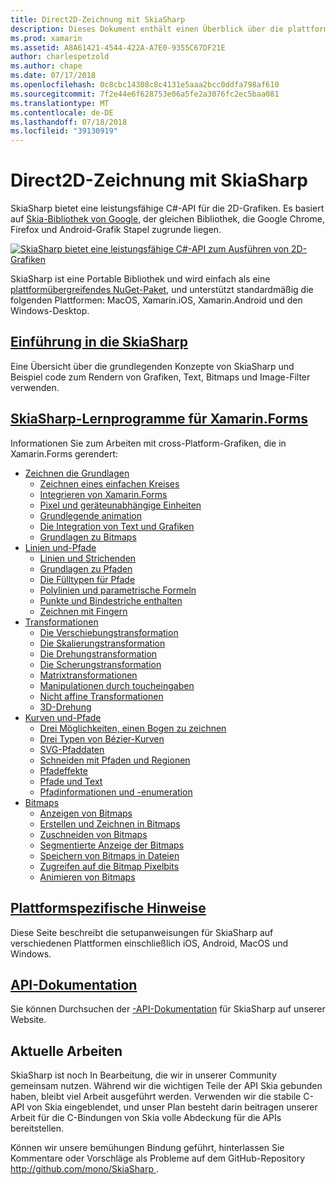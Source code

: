 ```yaml
---
title: Direct2D-Zeichnung mit SkiaSharp
description: Dieses Dokument enthält einen Überblick über die plattformübergreifende 2D-mit SkiaSharp zeichnen. Es enthält links zu verschiedenen Anleitungen, die SkiaSharp beschreiben und die verschiedenen APIs.
ms.prod: xamarin
ms.assetid: A8A61421-4544-422A-A7E0-9355C67DF21E
author: charlespetzold
ms.author: chape
ms.date: 07/17/2018
ms.openlocfilehash: 0c8cbc14308c8c4131e5aaa2bcc0ddfa798af610
ms.sourcegitcommit: 7f2e44e6f628753e06a5fe2a3076fc2ec5baa081
ms.translationtype: MT
ms.contentlocale: de-DE
ms.lasthandoff: 07/18/2018
ms.locfileid: "39130919"
---
```

# <a name="2d-drawing-with-skiasharp"></a>Direct2D-Zeichnung mit SkiaSharp

SkiaSharp bietet eine leistungsfähige C#-API für die 2D-Grafiken. Es basiert auf [Skia-Bibliothek von Google](http://skia.org), der gleichen Bibliothek, die Google Chrome, Firefox und Android-Grafik Stapel zugrunde liegen.

[![](images/ide-sml.png "SkiaSharp bietet eine leistungsfähige C#-API zum Ausführen von 2D-Grafiken")](images/ide.png#lightbox)

SkiaSharp ist eine Portable Bibliothek und wird einfach als eine [plattformübergreifendes NuGet-Paket](https://www.nuget.org/packages/SkiaSharp), und unterstützt standardmäßig die folgenden Plattformen: MacOS, Xamarin.iOS, Xamarin.Android und den Windows-Desktop.

## <a name="introduction-to-skiasharpgraphics-gamesskiasharpintroductionmd"></a>[Einführung in die SkiaSharp](~/graphics-games/skiasharp/introduction.md)

Eine Übersicht über die grundlegenden Konzepte von SkiaSharp und Beispiel code zum Rendern von Grafiken, Text, Bitmaps und Image-Filter verwenden.

## <a name="skiasharp-tutorials-for-xamarinformsxamarin-formsuser-interfacegraphicsskiasharpindexmd"></a>[SkiaSharp-Lernprogramme für Xamarin.Forms](~/xamarin-forms/user-interface/graphics/skiasharp/index.md)

Informationen Sie zum Arbeiten mit cross-Platform-Grafiken, die in Xamarin.Forms gerendert:

- [Zeichnen die Grundlagen](~/xamarin-forms/user-interface/graphics/skiasharp/basics/index.md)
  * [Zeichnen eines einfachen Kreises](~/xamarin-forms/user-interface/graphics/skiasharp/basics/circle.md)
  * [Integrieren von Xamarin.Forms](~/xamarin-forms/user-interface/graphics/skiasharp/basics/integration.md)
  * [Pixel und geräteunabhängige Einheiten](~/xamarin-forms/user-interface/graphics/skiasharp/basics/pixels.md)
  * [Grundlegende animation](~/xamarin-forms/user-interface/graphics/skiasharp/basics/animation.md)
  * [Die Integration von Text und Grafiken](~/xamarin-forms/user-interface/graphics/skiasharp/basics/text.md)
  * [Grundlagen zu Bitmaps](~/xamarin-forms/user-interface/graphics/skiasharp/basics/bitmaps.md)
- [Linien und-Pfade](~/xamarin-forms/user-interface/graphics/skiasharp/paths/index.md)
  * [Linien und Strichenden](~/xamarin-forms/user-interface/graphics/skiasharp/paths/lines.md)
  * [Grundlagen zu Pfaden](~/xamarin-forms/user-interface/graphics/skiasharp/paths/paths.md)
  * [Die Fülltypen für Pfade](~/xamarin-forms/user-interface/graphics/skiasharp/paths/fill-types.md)
  * [Polylinien und parametrische Formeln](~/xamarin-forms/user-interface/graphics/skiasharp/paths/polylines.md)
  * [Punkte und Bindestriche enthalten](~/xamarin-forms/user-interface/graphics/skiasharp/paths/dots.md)
  * [Zeichnen mit Fingern](~/xamarin-forms/user-interface/graphics/skiasharp/paths/finger-paint.md)
- [Transformationen](~/xamarin-forms/user-interface/graphics/skiasharp/transforms/index.md)
  * [Die Verschiebungstransformation](~/xamarin-forms/user-interface/graphics/skiasharp/transforms/translate.md)
  * [Die Skalierungstransformation](~/xamarin-forms/user-interface/graphics/skiasharp/transforms/scale.md)
  * [Die Drehungstransformation](~/xamarin-forms/user-interface/graphics/skiasharp/transforms/rotate.md)
  * [Die Scherungstransformation](~/xamarin-forms/user-interface/graphics/skiasharp/transforms/skew.md)
  * [Matrixtransformationen](~/xamarin-forms/user-interface/graphics/skiasharp/transforms/matrix.md)
  * [Manipulationen durch toucheingaben](~/xamarin-forms/user-interface/graphics/skiasharp/transforms/touch.md)
  * [Nicht affine Transformationen](~/xamarin-forms/user-interface/graphics/skiasharp/transforms/non-affine.md)
  * [3D-Drehung](~/xamarin-forms/user-interface/graphics/skiasharp/transforms/3d-rotation.md)
- [Kurven und-Pfade](~/xamarin-forms/user-interface/graphics/skiasharp/curves/index.md)
  * [Drei Möglichkeiten, einen Bogen zu zeichnen](~/xamarin-forms/user-interface/graphics/skiasharp/curves/arcs.md)
  * [Drei Typen von Bézier-Kurven](~/xamarin-forms/user-interface/graphics/skiasharp/curves/beziers.md)
  * [SVG-Pfaddaten](~/xamarin-forms/user-interface/graphics/skiasharp/curves/path-data.md)
  * [Schneiden mit Pfaden und Regionen](~/xamarin-forms/user-interface/graphics/skiasharp/curves/clipping.md)
  * [Pfadeffekte](~/xamarin-forms/user-interface/graphics/skiasharp/curves/effects.md)
  * [Pfade und Text](~/xamarin-forms/user-interface/graphics/skiasharp/curves/text-paths.md)
  * [Pfadinformationen und -enumeration](~/xamarin-forms/user-interface/graphics/skiasharp/curves/information.md)
- [Bitmaps](~/xamarin-forms/user-interface/graphics/skiasharp/bitmaps/index.md)
  * [Anzeigen von Bitmaps](~/xamarin-forms/user-interface/graphics/skiasharp/bitmaps/displaying.md)
  * [Erstellen und Zeichnen in Bitmaps](~/xamarin-forms/user-interface/graphics/skiasharp/bitmaps/drawing.md)
  * [Zuschneiden von Bitmaps](~/xamarin-forms/user-interface/graphics/skiasharp/bitmaps/cropping.md)
  * [Segmentierte Anzeige der Bitmaps](~/xamarin-forms/user-interface/graphics/skiasharp/bitmaps/segmented.md)
  * [Speichern von Bitmaps in Dateien](~/xamarin-forms/user-interface/graphics/skiasharp/bitmaps/saving.md)
  * [Zugreifen auf die Bitmap Pixelbits](~/xamarin-forms/user-interface/graphics/skiasharp/bitmaps/pixel-bits.md)
  * [Animieren von Bitmaps](~/xamarin-forms/user-interface/graphics/skiasharp/bitmaps/animating.md)

## <a name="platform-specific-notesgraphics-gamesskiasharpplatformmd"></a>[Plattformspezifische Hinweise](~/graphics-games/skiasharp/platform.md)

Diese Seite beschreibt die setupanweisungen für SkiaSharp auf verschiedenen Plattformen einschließlich iOS, Android, MacOS und Windows.

## <a name="api-documentationhttpsdeveloperxamarincomapinamespaceskiasharp"></a>[API-Dokumentation](https://developer.xamarin.com/api/namespace/SkiaSharp/)

Sie können Durchsuchen der [-API-Dokumentation](https://developer.xamarin.com/api/namespace/SkiaSharp/) für SkiaSharp auf unserer Website.

## <a name="work-in-progress"></a>Aktuelle Arbeiten

SkiaSharp ist noch In Bearbeitung, die wir in unserer Community gemeinsam nutzen. Während wir die wichtigen Teile der API Skia gebunden haben, bleibt viel Arbeit ausgeführt werden. Verwenden wir die stabile C-API von Skia eingeblendet, und unser Plan besteht darin beitragen unserer Arbeit für die C-Bindungen von Skia volle Abdeckung für die APIs bereitstellen.

Können wir unsere bemühungen Bindung geführt, hinterlassen Sie Kommentare oder Vorschläge als Probleme auf dem GitHub-Repository [ http://github.com/mono/SkiaSharp ](http://github.com/mono/SkiaSharp).

